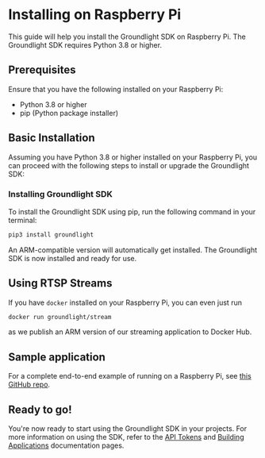 # Installing on Raspberry Pi

This guide will help you install the Groundlight SDK on Raspberry Pi. The Groundlight SDK requires Python 3.8 or higher.

## Prerequisites

Ensure that you have the following installed on your Raspberry Pi:

- Python 3.8 or higher
- pip (Python package installer)

## Basic Installation

Assuming you have Python 3.8 or higher installed on your Raspberry Pi, you can proceed with the following steps to install or upgrade the Groundlight SDK:

### Installing Groundlight SDK

To install the Groundlight SDK using pip, run the following command in your terminal:

```bash
pip3 install groundlight
```

An ARM-compatible version will automatically get installed. The Groundlight SDK is now installed and ready for use.

## Using RTSP Streams

If you have `docker` installed on your Raspberry Pi, you can even just run

```bash
docker run groundlight/stream
```

as we publish an ARM version of our streaming application to Docker Hub.

## Sample application

For a complete end-to-end example of running on a Raspberry Pi, see [this GitHub repo](https://github.com/groundlight/raspberry-pi-door-lock).

## Ready to go!

You're now ready to start using the Groundlight SDK in your projects. For more information on using the SDK, refer to the [API Tokens](/docs/getting-started/api-tokens) and [Building Applications](/docs/building-applications) documentation pages.



